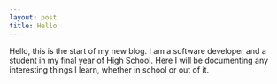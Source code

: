 ```yaml
---
layout: post
title: Hello
---
```


Hello, this is the start of my new blog. I am a software developer and a student in my final year of High School. Here I will be documenting any interesting things I learn, whether in school or out of it.